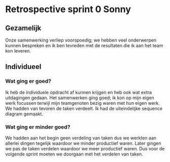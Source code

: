 # Retrospective sprint 0 Sonny

## Gezamelijk

Onze samenwerking verliep voorspoedig; we hebben veel onderwerpen kunnen bespreken en ik ben tevreden met de resultaten die ik aan het team kon leveren.

## Individueel

### Wat ging er goed?

Ik heb de individuele opdracht af kunnen krijgen en heb ook wat extra uitdagingen gedaan. Het samenwerken ging goed; ik kon op mijn eigen werk focussen terwijl mijn teamgenoten bezig waren met hun eigen werk. We hadden van tevoren de taken verdeelt. Ik had de uiteindelijke sequence diagram gemaakt.

### Wat ging er minder goed?

We hadden aan het begin geen verdeling van taken dus we werkten aan allerlei dingen tegelijk waardoor we minder productief waren. Later gingen we pas de taken verdelen waardoor we meer productief waren.
Dus voor de volgende sprint moeten we doorgaan met het verdelen van taken.
